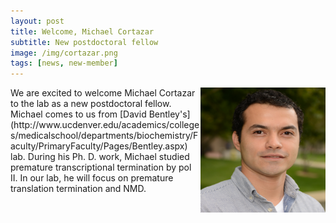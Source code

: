 ```yaml
---
layout: post
title: Welcome, Michael Cortazar
subtitle: New postdoctoral fellow
image: /img/cortazar.png
tags: [news, new-member]
---
```

<img align="right" src="/img/cortazar.png" style="width:200px !important;height:200px !important;" />
We are excited to welcome Michael Cortazar to the lab as a new postdoctoral fellow. Michael comes to us from [David Bentley's] (http://www.ucdenver.edu/academics/colleges/medicalschool/departments/biochemistry/Faculty/PrimaryFaculty/Pages/Bentley.aspx) lab. During his Ph. D. work, Michael studied premature transcriptional termination by pol II. In our lab, he will focus on premature translation termination and NMD. 
<br>
<br>

